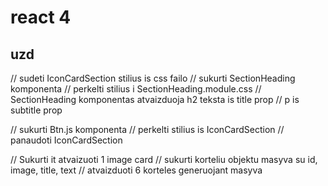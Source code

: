 # react 4

## uzd

// sudeti IconCardSection stilius is css failo
// sukurti SectionHeading komponenta
// perkelti stilius i SectionHeading.module.css
// SectionHeading komponentas atvaizduoja h2 teksta is title prop
// p is subtitle prop

// sukurti Btn.js komponenta
// perkelti stilius is IconCardSection
// panaudoti IconCardSection <Btn title="click me">

// Sukurti it atvaizuoti 1 image card
// sukurti korteliu objektu masyva su id, image, title, text
// atvaizduoti 6 korteles generuojant masyva
